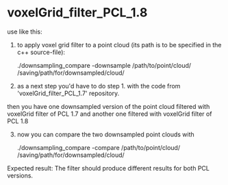 # voxelGrid_filter_PCL_1.8

use like this:

1. to apply voxel grid filter to a point cloud (its path is to be specified in the c++ source-file):

	./downsampling_compare -downsample /path/to/point/cloud/ /saving/path/for/downsampled/cloud/

2. as a next step you'd have to do step 1. with the code from 'voxelGrid_filter_PCL_1.7' repository.

then you have one downsampled version of the point cloud filtered with voxelGrid filter of PCL 1.7 and another one filtered with voxelGrid filter of PCL 1.8

3. now you can compare the two downsampled point clouds with

	./downsampling_compare -compare /path/to/point/cloud/ /saving/path/for/downsampled/cloud/

Expected result: The filter should produce different results for both PCL versions.
